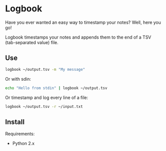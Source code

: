 Logbook
=======

Have you ever wanted an easy way to timestamp your notes? Well, here you go!

Logbook timestamps your notes and appends them to the end of a TSV (tab-separated value) file.

Use
---

```bash
logbook ~/output.tsv -m "My message"
```

Or with sdin:

```bash
echo "Hello from stdin" | logbook ~/output.tsv
```

Or timestamp and log every line of a file:

```bash
logbook ~/output.tsv -r ~/input.txt
```

Install
-------

Requirements:

- Python 2.x